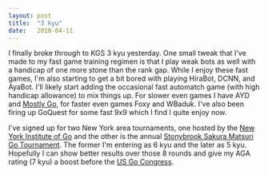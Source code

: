 ```yaml
---
layout: post
title:  "3 kyu"
date:   2018-04-11
---
```


I finally broke through to KGS 3 kyu yesterday. One small tweak that
I've made to my fast game training regimen is that I play weak bots as
well with a handicap of one more stone than the rank gap. While I
enjoy these fast games, I'm also starting to get a bit bored with
playing HiraBot, DCNN, and AyaBot. I'll likely start adding the
occasional fast automatch game (with high handicap allowance) to mix
things up. For slower even games I have AYD and
[Mostly Go](http://swannodette.github.io/baduk//2016/09/01/mostly-go.html),
for faster even games Foxy and WBaduk. I've also been firing up
GoQuest for some fast 9x9 which I find I quite enjoy now.

I've signed up for two New York area tournaments, one hosted by the
[New York Institute of Go](http://www.ny-go.org) and the other is the
annual
[Stonybrook Sakura Matsuri Go Tournament](https://www.facebook.com/events/235184340376716/).
The former I'm entering as 6 kyu and the later as 5 kyu. Hopefully I
can show better results over those 8 rounds and give my AGA
rating (7 kyu) a boost before the [US Go Congress](https://www.gocongress.org).
